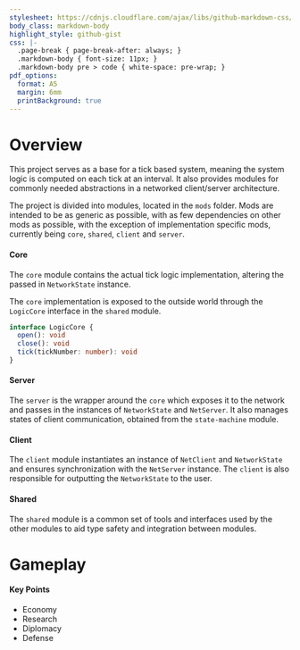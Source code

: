 ```yaml
---
stylesheet: https://cdnjs.cloudflare.com/ajax/libs/github-markdown-css/2.10.0/github-markdown.min.css
body_class: markdown-body
highlight_style: github-gist
css: |-
  .page-break { page-break-after: always; }
  .markdown-body { font-size: 11px; }
  .markdown-body pre > code { white-space: pre-wrap; }
pdf_options:
  format: A5
  margin: 6mm
  printBackground: true
---
```


# Overview

This project serves as a base for a tick based system, meaning the system logic is computed on each tick at an interval. It also provides modules for commonly needed abstractions in a networked client/server architecture.

The project is divided into modules, located in the `mods` folder. Mods are intended to be as generic as possible, with as few dependencies on other mods as possible, with the exception of implementation specific mods, currently being `core`, `shared`, `client` and `server`.

#### Core

The `core` module contains the actual tick logic implementation, altering the passed in `NetworkState` instance.

The `core` implementation is exposed to the outside world through the `LogicCore` interface in the `shared` module.

```typescript
interface LogicCore {
  open(): void
  close(): void
  tick(tickNumber: number): void
}
```

#### Server

The `server` is the wrapper around the `core` which exposes it to the network and passes in the instances of `NetworkState` and `NetServer`. It also manages states of client communication, obtained from the `state-machine` module.

#### Client

The `client` module instantiates an instance of `NetClient` and `NetworkState` and ensures synchronization with the `NetServer` instance. The `client` is also responsible for outputting the `NetworkState` to the user.

#### Shared

The `shared` module is a common set of tools and interfaces used by the other modules to aid type safety and integration between modules.

# Gameplay

#### Key Points
 - Economy
 - Research
 - Diplomacy
 - Defense